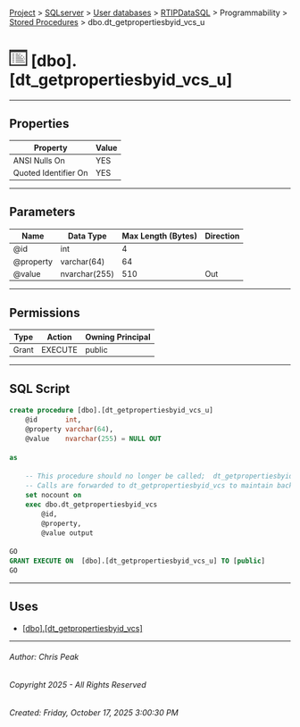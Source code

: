 #### 

[Project](../../../../../index.md) > [SQLserver](../../../../index.md) > [User databases](../../../index.md) > [RTIPDataSQL](../../index.md) > Programmability > [Stored Procedures](Stored_Procedures.md) > dbo.dt_getpropertiesbyid_vcs_u

# ![Stored Procedures](../../../../../Images/StoredProcedure32.png) [dbo].[dt_getpropertiesbyid_vcs_u]

---

## <a name="#properties"></a>Properties

| Property | Value |
|---|---|
| ANSI Nulls On | YES |
| Quoted Identifier On | YES |


---

## <a name="#parameters"></a>Parameters

| Name | Data Type | Max Length (Bytes) | Direction |
|---|---|---|---|
| @id | int | 4 |  |
| @property | varchar(64) | 64 |  |
| @value | nvarchar(255) | 510 | Out |


---

## <a name="#permissions"></a>Permissions

| Type | Action | Owning Principal |
|---|---|---|
| Grant | EXECUTE | public |


---

## <a name="#sqlscript"></a>SQL Script

```sql
create procedure [dbo].[dt_getpropertiesbyid_vcs_u]
    @id       int,
    @property varchar(64),
    @value    nvarchar(255) = NULL OUT

as

    -- This procedure should no longer be called;  dt_getpropertiesbyid_vcsshould be called instead.
	-- Calls are forwarded to dt_getpropertiesbyid_vcs to maintain backward compatibility.
	set nocount on
    exec dbo.dt_getpropertiesbyid_vcs
		@id,
		@property,
		@value output

GO
GRANT EXECUTE ON  [dbo].[dt_getpropertiesbyid_vcs_u] TO [public]
GO

```


---

## <a name="#uses"></a>Uses

* [[dbo].[dt_getpropertiesbyid_vcs]](dbo_dt_getpropertiesbyid_vcs.md)


---

###### Author:  Chris Peak

###### Copyright 2025 - All Rights Reserved

###### Created: Friday, October 17, 2025 3:00:30 PM

